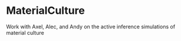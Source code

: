 # MaterialCulture
Work with Axel, Alec, and Andy on the active inference simulations of material culture
